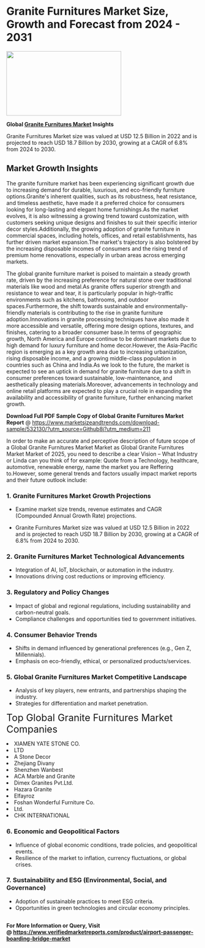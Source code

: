 <H1>Granite Furnitures Market Size, Growth and Forecast from 2024 - 2031</H1><img class="aligncenter size-medium wp-image-584254" src="https://thirdeyenews.in/wp-content/uploads/2024/09/Global-Market-Research-300x168.jpeg" alt="" width="300" height="168" /><p><strong>Global&nbsp;<a href="https://www.marketsizeandtrends.com/download-sample/532130/?utm_source=Github8j?utm_medium=211">Granite Furnitures Market</a> Insights</strong></p><p>Granite Furnitures Market size was valued at USD 12.5 Billion in 2022 and is projected to reach USD 18.7 Billion by 2030, growing at a CAGR of 6.8% from 2024 to 2030.</p><p><h2>Market Growth Insights</h2> <p>The granite furniture market has been experiencing significant growth due to increasing demand for durable, luxurious, and eco-friendly furniture options.Granite's inherent qualities, such as its robustness, heat resistance, and timeless aesthetic, have made it a preferred choice for consumers looking for long-lasting and elegant home furnishings.As the market evolves, it is also witnessing a growing trend toward customization, with customers seeking unique designs and finishes to suit their specific interior decor styles.Additionally, the growing adoption of granite furniture in commercial spaces, including hotels, offices, and retail establishments, has further driven market expansion.The market's trajectory is also bolstered by the increasing disposable incomes of consumers and the rising trend of premium home renovations, especially in urban areas across emerging markets. </p> <p>The global granite furniture market is poised to maintain a steady growth rate, driven by the increasing preference for natural stone over traditional materials like wood and metal.As granite offers superior strength and resistance to wear and tear, it is particularly popular in high-traffic environments such as kitchens, bathrooms, and outdoor spaces.Furthermore, the shift towards sustainable and environmentally-friendly materials is contributing to the rise in granite furniture adoption.Innovations in granite processing techniques have also made it more accessible and versatile, offering more design options, textures, and finishes, catering to a broader consumer base.In terms of geographic growth, North America and Europe continue to be dominant markets due to high demand for luxury furniture and home decor.However, the Asia-Pacific region is emerging as a key growth area due to increasing urbanization, rising disposable income, and a growing middle-class population in countries such as China and India.As we look to the future, the market is expected to see an uptick in demand for granite furniture due to a shift in consumer preferences toward sustainable, low-maintenance, and aesthetically pleasing materials.Moreover, advancements in technology and online retail platforms are expected to play a crucial role in expanding the availability and accessibility of granite furniture, further enhancing market growth.</p><p><span class=""><strong>Download Full PDF Sample Copy of Global Granite Furnitures Market Report</strong> @ <a href="https://www.marketsizeandtrends.com/download-sample/532130/?utm_source=Github8j?utm_medium=211" target="_blank">https://www.marketsizeandtrends.com/download-sample/532130/?utm_source=Github8j?utm_medium=211</a></span></p><p>In order to make an accurate and perceptive description of future scope of a Global&nbsp;Granite Furnitures Market Market as Global&nbsp;Granite Furnitures Market Market of 2025, you need to describe a clear Vision &ndash; What Industry or Linda can you think of for example: Quote from a Technology, healthcare, automotive, renewable energy, name the market you are Reffering to.However, some general trends and factors usually impact market reports and their future outlook include:</p><h3>1.&nbsp;<strong>Granite Furnitures Market Growth Projections</strong></h3><ul><li>Examine market size trends, revenue estimates and CAGR (Compounded Annual Growth Rate) projections.</li><li><p>Granite Furnitures Market size was valued at USD 12.5 Billion in 2022 and is projected to reach USD 18.7 Billion by 2030, growing at a CAGR of 6.8% from 2024 to 2030.</p></li></ul><h3>2.&nbsp;<strong>Granite Furnitures Market Technological Advancements</strong></h3><ul><li>Integration of AI, IoT, blockchain, or automation in the industry.</li><li>Innovations driving cost reductions or improving efficiency.</li></ul><h3>3.&nbsp;<strong>Regulatory and Policy Changes</strong></h3><ul><li>Impact of global and regional regulations, including sustainability and carbon-neutral goals.</li><li>Compliance challenges and opportunities tied to government initiatives.</li></ul><h3>4.&nbsp;<strong>Consumer Behavior Trends</strong></h3><ul><li>Shifts in demand influenced by generational preferences (e.g., Gen Z, Millennials).</li><li>Emphasis on eco-friendly, ethical, or personalized products/services.</li></ul><h3>5.&nbsp;<strong>Global Granite Furnitures Market Competitive Landscape</strong></h3><ul><li>Analysis of key players, new entrants, and partnerships shaping the industry.</li><li>Strategies for differentiation and market penetration.</li></ul><p data-pm-slice="1 1 []"><span style="color: inherit; font-family: inherit; font-size: 25px;">Top Global Granite Furnitures Market Companies</span></p><div class="" data-test-id=""><p><li>XIAMEN YATE STONE CO.</li><li>LTD</li><li> A Stone Decor</li><li> Zhejiang Divany</li><li> Shenzhen Wanbest</li><li> ACA Marble and Granite</li><li> Dimex Granites Pvt.Ltd.</li><li> Hazara Granite</li><li> Elfayroz</li><li> Foshan Wonderful Furniture Co.</li><li> Ltd.</li><li> CHK INTERNATIONAL</li></p></div><h3>6.&nbsp;<strong>Economic and Geopolitical Factors</strong></h3><ul><li>Influence of global economic conditions, trade policies, and geopolitical events.</li><li>Resilience of the market to inflation, currency fluctuations, or global crises.</li></ul><h3>7.&nbsp;<strong>Sustainability and ESG (Environmental, Social, and Governance)</strong></h3><ul><li>Adoption of sustainable practices to meet ESG criteria.</li><li>Opportunities in green technologies and circular economy principles.</li></ul><h2><strong style="font-size: 14px;">For More Information or Query, Visit @&nbsp;</strong><a style="background-color: #ffffff; font-size: 14px;" href="https://www.marketsizeandtrends.com/report/granite-furnitures-market/" target="_blank">https://www.verifiedmarketreports.com/product/airport-passenger-boarding-bridge-market</a></h2>